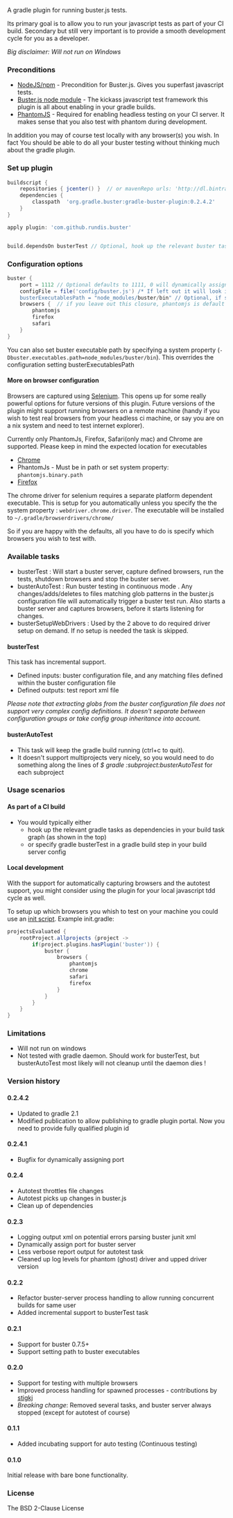 A gradle plugin for running buster.js tests.

Its primary goal is to allow you to run your javascript tests as part of your CI build. Secondary but still very important is to provide
a smooth development cycle for you as a developer.


_Big disclaimer: Will not run on Windows_



### Preconditions
* [NodeJS/npm](http://nodejs.org/) - Precondition for Buster.js. Gives you superfast javascript tests.
* [Buster.js node module](http://docs.busterjs.org/en/latest/) - The kickass javascript test framework this plugin is all about enabling in your gradle builds.
* [PhantomJS](http://phantomjs.org/) - Required for enabling headless testing on your CI server. It makes sense that you also test with phantom during development.

In addition you may of course test locally with any browser(s) you wish. In fact You should be able to do all your buster testing without thinking much about the gradle plugin.


### Set up plugin

```groovy
buildscript {
    repositories { jcenter() }  // or mavenRepo urls: 'http://dl.bintray.com/rundis/maven'
    dependencies {
        classpath  'org.gradle.buster:gradle-buster-plugin:0.2.4.2'
    }
}

apply plugin: 'com.github.rundis.buster'


build.dependsOn busterTest // Optional, hook up the relevant buster tasks into your build task graph

```


### Configuration options
```groovy
buster {
	port = 1112 // Optional defaults to 1111, 0 will dynamically assign free port
	configFile = file('config/buster.js') /* If left out it will look in $project.projectDir/buster.js | $project.projectDir/test/buster.js | $project.projectDir/spec/buster.js */
	busterExecutablesPath = "node_modules/buster/bin" // Optional, if specified will prepend.
	browsers {  // if you leave out this closure, phantomjs is default added to the browsers used for testing
	    phantomjs
	    firefox
	    safari
	}
}
```

You can also set buster executable path by specifying a system property (`-Dbuster.executables.path=node_modules/buster/bin`). This overrides the configuration setting busterExecutablesPath



#### More on browser configuration
Browsers are captured using [Selenium](http://docs.seleniumhq.org/).
This opens up for some really powerful options for future versions of this plugin. Future versions of the plugin might support running
browsers on a remote machine (handy if you wish to test real browsers from your headless ci machine, or say you are on a nix system and need to test internet explorer).

Currently only PhantomJs, Firefox, Safari(only mac) and Chrome are supported.
Please keep in mind the expected location for executables
* [Chrome](https://code.google.com/p/selenium/wiki/ChromeDriver#Requirements)
* PhantomJs - Must be in path or set system property: `phantomjs.binary.path`
* [Firefox](https://code.google.com/p/selenium/wiki/FirefoxDriver#Important_System_Properties)


The chrome driver for selenium requires a separate platform dependent executable. This is setup for you automatically
unless you specify the the system property : `webdriver.chrome.driver`.
The executable will be installed to  `~/.gradle/browserdrivers/chrome/`

So if you are happy with the defaults, all you have to do is specify which browsers you wish to test with.



### Available tasks
* busterTest : Will start a buster server, capture defined browsers, run the tests, shutdown browsers and stop the buster server.
* busterAutoTest : Run buster testing in continuous mode . Any changes/adds/deletes to files matching glob patterns in
the buster.js configuration file will automatically trigger a buster test run. Also starts a buster server and captures browsers, before it starts listening for changes.
* busterSetupWebDrivers : Used by the 2 above to do required driver setup on demand. If no setup is needed the task is skipped.



#### busterTest
This task has incremental support.

* Defined inputs: buster configuration file, and any matching files defined within the buster configuration file
* Defined outputs: test report xml file

_Please note that extracting globs from the buster configuration file does not support very complex config definitions.
It doesn't separate between configuration groups or take config group inheritance into account._


#### busterAutoTest
* This task will keep the gradle build running (ctrl+c to quit).
* It doesn't support multiprojects very nicely, so you would need to do something along the lines of _$ gradle :subproject:busterAutoTest_ for each subproject


### Usage scenarios

#### As part of a CI build
* You would typically either 
	* hook up the relevant gradle tasks as dependencies in your build task graph (as shown in the top)
	* or specify gradle busterTest in a gradle build step in your build server config

#### Local development
With the support for automatically capturing browsers and the autotest support, you might consider using the plugin
for your local javascript tdd cycle as well.

To setup up which browsers you whish to test on your machine you could use an [init script](http://www.gradle.org/docs/current/userguide/init_scripts.html).
Example init.gradle:
```groovy
projectsEvaluated {
	rootProject.allprojects {project ->
		if(project.plugins.hasPlugin('buster')) {
			buster {
				browsers {
					phantomjs
					chrome
					safari
					firefox
				}
			}
		}
	}
}
```


### Limitations
* Will not run on windows
* Not tested with gradle daemon. Should work for busterTest, but busterAutoTest most likely will not cleanup until the daemon dies !


### Version history

#### 0.2.4.2
* Updated to gradle 2.1
* Modified publication to allow publishing to gradle plugin portal. Now you need to provide fully qualified plugin id

#### 0.2.4.1
* Bugfix for dynamically assigning port


#### 0.2.4
* Autotest throttles file changes
* Autotest picks up changes in buster.js
* Clean up of dependencies

#### 0.2.3
* Logging output xml on potential errors parsing buster junit xml
* Dynamically assign port for buster server
* Less verbose report output for autotest task
* Cleaned up log levels for phantom (ghost) driver and upped driver version


#### 0.2.2
* Refactor buster-server process handling to allow running concurrent builds for same user 
* Added incremental support to busterTest task


#### 0.2.1
* Support for buster 0.7.5+
* Support setting path to buster executables

#### 0.2.0
* Support for testing with multiple browsers
* Improved process handling for spawned processes - contributions by [stigkj](https://github.com/stigkj)
* *Breaking change*: Removed several tasks, and buster server always stopped (except for autotest of course)

#### 0.1.1
* Added incubating support for auto testing (Continuous testing)

#### 0.1.0
Initial release with bare bone functionality.

### License
The BSD 2-Clause License